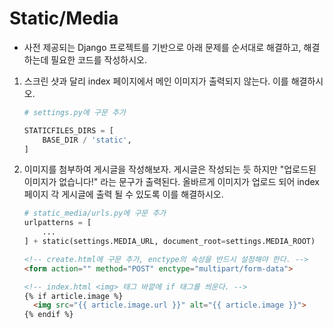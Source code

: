 # Static/Media

- 사전 제공되는 Django 프로젝트를 기반으로 아래 문제를 순서대로 해결하고, 해결하는데 필요한 코드를 작성하시오.



1. 스크린 샷과 달리 index 페이지에서 메인 이미지가 출력되지 않는다. 이를 해결하시오.

   ```python
   # settings.py에 구문 추가
   
   STATICFILES_DIRS = [
       BASE_DIR / 'static',
   ]
   ```

   

2. 이미지를 첨부하여 게시글을 작성해보자. 게시글은 작성되는 듯 하지만 "업로드된 이미지가 없습니다!" 라는 문구가 출력된다. 올바르게 이미지가 업로드 되어 index 페이지 각 게시글에 출력 될 수 있도록 이를 해결하시오.

   ```python
   # static_media/urls.py에 구문 추가
   urlpatterns = [
       ...
   ] + static(settings.MEDIA_URL, document_root=settings.MEDIA_ROOT)
   ```

   ```html
   <!-- create.html에 구문 추가, enctype의 속성을 반드시 설정해야 한다. -->
   <form action="" method="POST" enctype="multipart/form-data">
   ```

   ```html
   <!-- index.html <img> 태그 바깥에 if 태그를 씌운다. -->
   {% if article.image %}
     <img src="{{ article.image.url }}" alt="{{ article.image }}">
   {% endif %}
   ```